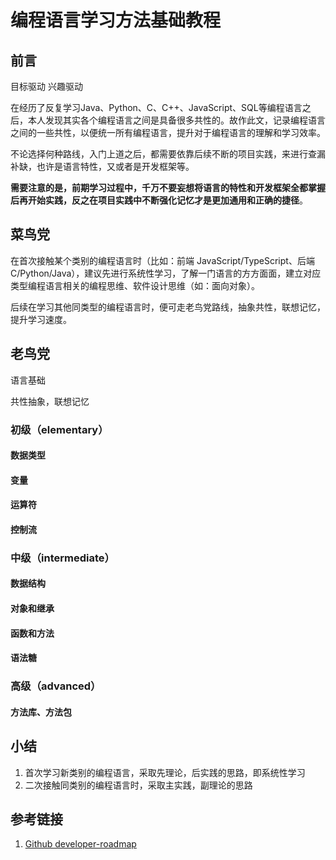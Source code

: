 # 编程语言学习方法基础教程

## 前言

目标驱动
兴趣驱动

在经历了反复学习Java、Python、C、C++、JavaScript、SQL等编程语言之后，本人发现其实各个编程语言之间是具备很多共性的。故作此文，记录编程语言之间的一些共性，以便统一所有编程语言，提升对于编程语言的理解和学习效率。

不论选择何种路线，入门上道之后，都需要依靠后续不断的项目实践，来进行查漏补缺，也许是语言特性，又或者是开发框架等。

**需要注意的是，前期学习过程中，千万不要妄想将语言的特性和开发框架全都掌握后再开始实践，反之在项目实践中不断强化记忆才是更加通用和正确的捷径**。

## 菜鸟党

在首次接触某个类别的编程语言时（比如：前端 JavaScript/TypeScript、后端 C/Python/Java），建议先进行系统性学习，了解一门语言的方方面面，建立对应类型编程语言相关的编程思维、软件设计思维（如：面向对象）。

后续在学习其他同类型的编程语言时，便可走老鸟党路线，抽象共性，联想记忆，提升学习速度。

## 老鸟党

语言基础

共性抽象，联想记忆

### 初级（elementary）

#### 数据类型

#### 变量

#### 运算符

#### 控制流


### 中级（intermediate）

#### 数据结构

#### 对象和继承

#### 函数和方法

#### 语法糖


### 高级（advanced）

#### 方法库、方法包



## 小结

1. 首次学习新类别的编程语言，采取先理论，后实践的思路，即系统性学习
2. 二次接触同类别的编程语言时，采取主实践，副理论的思路

## 参考链接
1. [Github developer-roadmap](https://github.com/kamranahmedse/developer-roadmap)